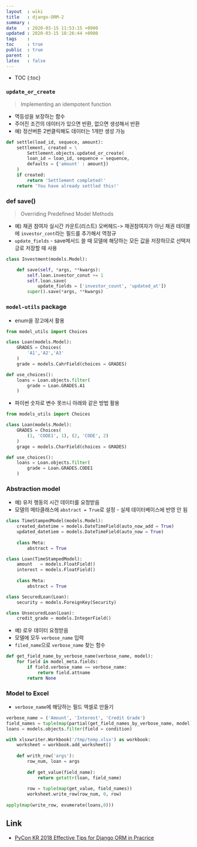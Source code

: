 ```yaml
---
layout  : wiki
title   : django-ORM-2
summary : 
date    : 2020-03-15 11:53:15 +0900
updated : 2020-03-15 18:26:44 +0900
tags    : 
toc     : true
public  : true
parent  : 
latex   : false
---
```

* TOC
{:toc}


### `update_or_create`

> Implementing an idempotent function

- 멱등성을 보장하는 함수
- 주어진 조건의 데이터가 있으면 반환, 없으면 생성해서 반환
- 예) 정산버튼 2번클릭해도 데이터는 1개만 생성 가능

```python
def settle(load_id, sequece, amount):
    settlement, created = \
        Settlement.objects.updated_or_create(
        loan_id = loan_id, sequence = sequence,
        defaults = {'amount' : amount})
    )
    if created:
        return 'Settlement completed!'
    return 'You have already settled this!'
```

### def save()

> Overriding Predefined Model Methods

- 예) 채권 참여자 실시간 카운트(리스트) 오버헤드-> 채권참여자가 아닌 채권 테이블에 `investor_cont`라는 필드를 추가해서 역정규
- `update_fields` - save메서드 쓸 때 모델에 해당하는 모든 값을 저장하므로 선택저긍로 저장할 때 사용

```python
class Investment(models.Model):

    def save(self, *args, **kwargs):
        self.loan.investor_conut += 1
        self.loan.save(
            update_fields = ['investor_count', 'updated_at'])
        super().save(*args, **kwargs)
```

### `model-utils` package

- enum을 장고에서 활용

```python
from model_utils import Choices

class Loan(models.Model):
    GRADES = Choices(
        'A1','A2','A3'
    )
    grade = models.CahrField(choices = GRADES)
```

```python
def use_choices():
    loans = Loan.objects.filter(
        grade = Loan.GRADES.A1
    )
```

- 파이썬 숫자로 변수 못쓰니 아래와 같은 방법 활용

```python
from models_utils import Choices

class Loan(models.Model):
    GRADES = Choices(
        (1, 'CODE1', 1), (2, 'CODE', 2)
    )
    grage = models.CharField(choices = GRADES)
```

```python
def use_choices():
    loans = Loan.objects.filter(
        grade = Loan.GRADES.CODE1
    )
```

### Abstraction model

- 예) 유저 행동의 시간 데이터를 요청받음
- 모델의 메타클래스에 `abstract = True`로 설정 - 실제 데이터베이스에 반영 안 됨

```python 
class TimeStampedModel(models.Model):
    created_datetime = models.DateTimeField(auto_now_add = True)
    updated_datetiem = models.DateTimeField(auto_now = True)
    
    class Meta:
        abstract = True
```

```python
class Loan(TimeStampedModel):
    amount   = models.FloatField()
    interest = models.FloatField()
    
    class Meta:
        abstract = True
```

```python
class SecuredLoan(Loan):
    security = models.ForeignKey(Security)

class UnsecuredLoan(Loan):
    credit_grade = models.IntegerField()
```

- 예) 로우 데이터 요청받음
- 모델에 모두 `verbose_name` 입력
- `filed_name`으로 `verbose_name` 찾는 함수

```python
def get_field_name_by_verbose_name(verbose_name, model):
    for field in model_meta.fields:
        if field.verbose_name == verbose_name:
            return field.attname
        return None
```

### Model to Excel

- `verbose_name`에 해당하는 필드 엑셀로 만들기

```python
verbose_name = ('Amount', 'Interest', 'Credit Grade')
field_names = tuple(map(partial(get_field_names_by_verbose_name, model), verbose_names))
loans = models.objects.filter(field = condition)

with xlsxwriter.Workbook('/tmp/temp.xlsx') as workbook:
    worksheet = workbook.add_worksheet()
    
    def writh_row('args'):
        row_num, loan = args
        
        def get_value(field_name):
            return getattr(loan, field_name)
            
        row = tuple(map(get_value, field_names))
        worksheet.write_row(row_num, 0, row)
        
apply(map(write_row, evumerate(loans,0)))

```

## Link

- [PyCon KR 2018 Effective Tips for Django ORM in Pracrice](https://www.slideshare.net/iandmyhand/pycon-kr-2018-effective-tips-for-django-orm-in-practice-110522221)
